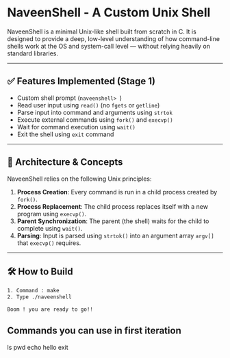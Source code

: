 # NaveenShell - A Custom Unix Shell

NaveenShell is a minimal Unix-like shell built from scratch in C. It is designed to provide a deep, low-level understanding of how command-line shells work at the OS and system-call level — without relying heavily on standard libraries.

---

## ✅ Features Implemented (Stage 1)

- Custom shell prompt (`naveenshell> `)
- Read user input using `read()` (no `fgets` or `getline`)
- Parse input into command and arguments using `strtok`
- Execute external commands using `fork()` and `execvp()`
- Wait for command execution using `wait()`
- Exit the shell using `exit` command

---

## 🧠 Architecture & Concepts

NaveenShell relies on the following Unix principles:

1. **Process Creation**: Every command is run in a child process created by `fork()`.
2. **Process Replacement**: The child process replaces itself with a new program using `execvp()`.
3. **Parent Synchronization**: The parent (the shell) waits for the child to complete using `wait()`.
4. **Parsing**: Input is parsed using `strtok()` into an argument array `argv[]` that `execvp()` requires.

---

## 🛠 How to Build

```bash
1. Command : make
2. Type ./naveenshell 

Boom ! you are ready to go!!
```

## Commands you can use in first iteration
ls
pwd
echo hello
exit

